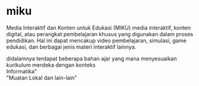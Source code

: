 # miku
Media Interaktif dan Konten untuk Edukasi (MIKU)
media interaktif, konten digital, atau perangkat pembelajaran khusus yang digunakan dalam proses pendidikan. Hal ini dapat mencakup video pembelajaran, simulasi, game edukasi, dan berbagai jenis materi interaktif lainnya.

didalamnya terdapat beberapa bahan ajar yang mana menyesuaikan kurikulum merdeka dengan konteks <br>
Informatika"<br>
"Muatan Lokal dan lain-lain"<br>

